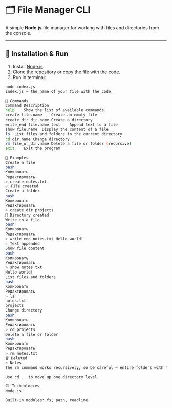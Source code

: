 # 🗂️ File Manager CLI

A simple **Node.js** file manager for working with files and directories from the console.

---

## 🚀 Installation & Run

1. Install [Node.js](https://nodejs.org/).
2. Clone the repository or copy the file with the code.
3. Run in terminal:

```bash
node index.js
index.js – the name of your file with the code.

📌 Commands
Command	Description
help	Show the list of available commands
create file.name	Create an empty file
create_dir dir.name	Create a directory
write_end file.name text	Append text to a file
show file.name	Display the content of a file
ls	List files and folders in the current directory
cd dir.name	Change directory
rm file_or_dir.name	Delete a file or folder (recursive)
exit	Exit the program

📖 Examples
Create a file
bash
Копировать
Редактировать
> create notes.txt
✅ File created
Create a folder
bash
Копировать
Редактировать
> create_dir projects
📁 Directory created
Write to a file
bash
Копировать
Редактировать
> write_end notes.txt Hello world!
✏️ Text appended
Show file content
bash
Копировать
Редактировать
> show notes.txt
Hello world!
List files and folders
bash
Копировать
Редактировать
> ls
notes.txt
projects
Change directory
bash
Копировать
Редактировать
> cd projects
Delete a file or folder
bash
Копировать
Редактировать
> rm notes.txt
🗑️ Deleted
⚠️ Notes
The rm command works recursively, so be careful — entire folders with files can be deleted.

Use cd .. to move up one directory level.

🏗️ Technologies
Node.js

Built-in modules: fs, path, readline
